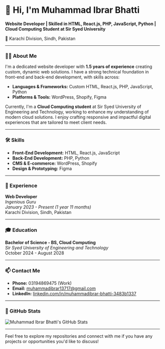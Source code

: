 # 👋 Hi, I'm Muhammad Ibrar Bhatti

**Website Developer | Skilled in HTML, React.js, PHP, JavaScript, Python | Cloud Computing Student at Sir Syed University**

📍 Karachi Division, Sindh, Pakistan

---

### 👨‍💻 About Me
I'm a dedicated website developer with **1.5 years of experience** creating custom, dynamic web solutions. I have a strong technical foundation in front-end and back-end development, with skills across:

- **Languages & Frameworks:** Custom HTML, React.js, PHP, JavaScript, Python
- **Platforms & Tools:** WordPress, Shopify, Figma

Currently, I'm a **Cloud Computing student** at Sir Syed University of Engineering and Technology, working to enhance my understanding of modern cloud solutions. I enjoy crafting responsive and impactful digital experiences that are tailored to meet client needs.

---

### 🛠️ Skills
- **Front-End Development:** HTML, React.js, JavaScript
- **Back-End Development:** PHP, Python
- **CMS & E-commerce:** WordPress, Shopify
- **Design & Prototyping:** Figma

---

### 💼 Experience

**Web Developer**  
*Ingenious Guru*  
*January 2023 - Present (1 year 11 months)*  
Karachi Division, Sindh, Pakistan

---

### 🎓 Education

**Bachelor of Science - BS, Cloud Computing**  
*Sir Syed University of Engineering and Technology*  
October 2024 - August 2028

---

### 📫 Contact Me
- **Phone:** 03194869475 (Work)
- **Email:** muhammadibrar13717@gmail.com
- **LinkedIn:** [linkedin.com/in/muhammadibrar-bhatti-3483b1337](https://www.linkedin.com/in/muhammadibrar-bhatti-3483b1337)

---

### 🔗 GitHub Stats
![Muhammad Ibrar Bhatti's GitHub Stats](https://github-readme-stats.vercel.app/api?username=yourusername&show_icons=true&theme=dracula)

---

Feel free to explore my repositories and connect with me if you have any projects or opportunities you'd like to discuss!
